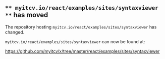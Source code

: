 ## `** myitcv.io/react/examples/sites/syntaxviewer **` has moved

The repository hosting `myitcv.io/react/examples/sites/syntaxviewer` has changed.

`myitcv.io/react/examples/sites/syntaxviewer` can now be found at:

https://github.com/myitcv/x/tree/master/react/examples/sites/syntaxviewer
